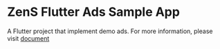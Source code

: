 # ZenS Flutter Ads Sample App

A Flutter project that implement demo ads.
For more information, please visit [document]("https://automatic-blackbird-d22.notion.site/EasyAd-Documentation-Flutter-58a5c35e1497452e8c9eeeef22928fe5?pvs=74")
